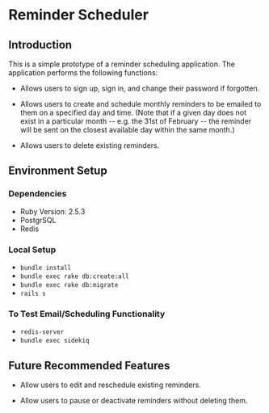 # Reminder Scheduler

## Introduction

This is a simple prototype of a reminder scheduling application. The application performs the following functions:

* Allows users to sign up, sign in, and change their password if forgotten.

* Allows users to create and schedule monthly reminders to be emailed to them on a specified day and time. (Note that if a given day does not exist in a particular month -- e.g. the 31st of February -- the reminder will be sent on the closest available day within the same month.)

* Allows users to delete existing reminders.


## Environment Setup

### Dependencies

* Ruby Version: 2.5.3
* PostgrSQL
* Redis

### Local Setup

* `bundle install`
* `bundle exec rake db:create:all`
* `bundle exec rake db:migrate`
* `rails s`

### To Test Email/Scheduling Functionality

* `redis-server`
* `bundle exec sidekiq`


## Future Recommended Features

* Allow users to edit and reschedule existing reminders.

* Allow users to pause or deactivate reminders without deleting them.


